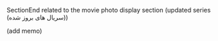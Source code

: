 SectionEnd related to the movie photo display section (updated series (سریال های بروز شده))

(add memo)